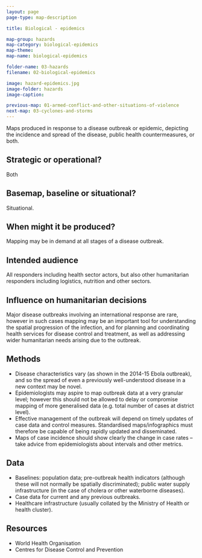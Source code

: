 ```yaml
---
layout: page
page-type: map-description

title: Biological - epidemics

map-group: hazards
map-category: biological-epidemics
map-theme: 
map-name: biological-epidemics

folder-name: 03-hazards
filename: 02-biological-epidemics

image: hazard-epidemics.jpg
image-folder: hazards
image-caption: 

previous-map: 01-armed-conflict-and-other-situations-of-violence
next-map: 03-cyclones-and-storms
---
```


Maps produced in response to a disease outbreak or epidemic, depicting the incidence and spread of the disease, public health countermeasures, or both.

## Strategic or operational?

Both

## Basemap, baseline or situational?

Situational.

## When might it be produced?

Mapping may be in demand at all stages of a disease outbreak.

## Intended audience

All responders including health sector actors, but also other humanitarian responders including logistics, nutrition and other sectors.

## Influence on humanitarian decisions

Major disease outbreaks involving an international response are rare, however in such cases mapping may be an important tool for understanding the spatial progression of the infection, and for planning and coordinating health services for disease control and treatment, as well as addressing wider humanitarian needs arising due to the outbreak.

## Methods

* Disease characteristics vary \(as shown in the 2014-15 Ebola outbreak\), and so the spread of even a previously well-understood disease in a new context may be novel.
* Epidemiologists may aspire to map outbreak data at a very granular level; however this should not be allowed to delay or compromise mapping of more generalised data \(e.g. total number of cases at district level\).
* Effective management of the outbreak will depend on timely updates of case data and control measures. Standardised maps/infographics must therefore be capable of being rapidly updated and disseminated.
* Maps of case incidence should show clearly the change in case rates – take advice from epidemiologists about intervals and other metrics.

## Data

* Baselines: population data; pre-outbreak health indicators \(although these will not normally be spatially discriminated\); public water supply infrastructure \(in the case of cholera or other waterborne diseases\).
* Case data for current and any previous outbreaks.
* Healthcare infrastructure \(usually collated by the Ministry of Health or health cluster\).

## Resources

* World Health Organisation
* Centres for Disease Control and Prevention

